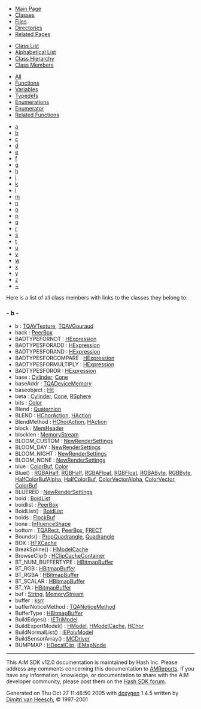 <div class="tabs">

- [Main Page](index.md)
- <span id="current">[Classes](annotated.md)</span>
- [Files](files.md)
- [Directories](dirs.md)
- [Related Pages](pages.md)

</div>

<div class="tabs">

- [Class List](annotated.md)
- [Alphabetical List](classes.md)
- [Class Hierarchy](hierarchy.md)
- <span id="current">[Class Members](functions.md)</span>

</div>

<div class="tabs">

- <span id="current">[All](functions.md)</span>
- [Functions](functions_func.md)
- [Variables](functions_vars.md)
- [Typedefs](functions_type.md)
- [Enumerations](functions_enum.md)
- [Enumerator](functions_eval.md)
- [Related Functions](functions_rela.md)

</div>

<div class="tabs">

- [a](functions.md#index_a)
- <span id="current">[b](functions_0x62.md#index_b)</span>
- [c](functions_0x63.md#index_c)
- [d](functions_0x64.md#index_d)
- [e](functions_0x65.md#index_e)
- [f](functions_0x66.md#index_f)
- [g](functions_0x67.md#index_g)
- [h](functions_0x68.md#index_h)
- [i](functions_0x69.md#index_i)
- [k](functions_0x6b.md#index_k)
- [l](functions_0x6c.md#index_l)
- [m](functions_0x6d.md#index_m)
- [n](functions_0x6e.md#index_n)
- [o](functions_0x6f.md#index_o)
- [p](functions_0x70.md#index_p)
- [q](functions_0x71.md#index_q)
- [r](functions_0x72.md#index_r)
- [s](functions_0x73.md#index_s)
- [t](functions_0x74.md#index_t)
- [u](functions_0x75.md#index_u)
- [v](functions_0x76.md#index_v)
- [w](functions_0x77.md#index_w)
- [x](functions_0x78.md#index_x)
- [y](functions_0x79.md#index_y)
- [z](functions_0x7a.md#index_z)
- [~](functions_0x7e.md#index_~)

</div>

Here is a list of all class members with links to the classes they belong to:

### <span id="index_b" class="anchor">- b -</span>

- b : <a href="structTQAVTexture.md#92eb5ffee6ae2fec3ad71c777531578f" class="el">TQAVTexture</a>, <a href="structTQAVGouraud.md#92eb5ffee6ae2fec3ad71c777531578f" class="el">TQAVGouraud</a>
- back : <a href="classPeerBox.md#469bba0a564235dfceede42db14f17b0" class="el">PeerBox</a>
- BADTYPEFORNOT : <a href="classHExpression.md#dca29a1140aadadfd92b34a02fa516ef55fea02a9182d5c3a260c0f82911ed3a" class="el">HExpression</a>
- BADTYPESFORADD : <a href="classHExpression.md#dca29a1140aadadfd92b34a02fa516efc376c1f9e8eca687601d8370e8f293d9" class="el">HExpression</a>
- BADTYPESFORAND : <a href="classHExpression.md#dca29a1140aadadfd92b34a02fa516ef377b7522214967373381fe0cf1544db1" class="el">HExpression</a>
- BADTYPESFORCOMPARE : <a href="classHExpression.md#dca29a1140aadadfd92b34a02fa516efc5c94c1a3cb2d4168dec6c2803971be1" class="el">HExpression</a>
- BADTYPESFORMULTIPLY : <a href="classHExpression.md#dca29a1140aadadfd92b34a02fa516ef6bda532b008be1abd589bb12a7d44cb9" class="el">HExpression</a>
- BADTYPESFOROR : <a href="classHExpression.md#dca29a1140aadadfd92b34a02fa516ef7ffaf53cfa6bfd5b7de749f46697aecc" class="el">HExpression</a>
- base : <a href="classCylinder.md#593616de15330c0fb2d55e55410bf994" class="el">Cylinder</a>, <a href="classCone.md#593616de15330c0fb2d55e55410bf994" class="el">Cone</a>
- baseAddr : <a href="structTQADeviceMemory.md#85d0a4b64fb8dc4039709c31a9882c54" class="el">TQADeviceMemory</a>
- baseobject : <a href="classHit.md#80f9a5452345fd74cbc0c5f96992ff3f" class="el">Hit</a>
- beta : <a href="classCylinder.md#987bcab01b929eb2c07877b224215c92" class="el">Cylinder</a>, <a href="classCone.md#987bcab01b929eb2c07877b224215c92" class="el">Cone</a>, <a href="classRSphere.md#987bcab01b929eb2c07877b224215c92" class="el">RSphere</a>
- bits : <a href="unionColor.md#cc411e6c13670e52124629b8ac83f7d0" class="el">Color</a>
- Blend : <a href="classQuaternion.md#6cfaf836cabe911342fc6ea4b2c306b9" class="el">Quaternion</a>
- BLEND : <a href="classHChorAction.md#a83281640c5167f2fe04b57e79f15ebef58072a9536aaeef0196115e445fa4d8" class="el">HChorAction</a>, <a href="classHAction.md#a83281640c5167f2fe04b57e79f15ebef58072a9536aaeef0196115e445fa4d8" class="el">HAction</a>
- BlendMethod : <a href="classHChorAction.md#a83281640c5167f2fe04b57e79f15ebe" class="el">HChorAction</a>, <a href="classHAction.md#a83281640c5167f2fe04b57e79f15ebe" class="el">HAction</a>
- block : <a href="classMemHeader.md#14511f2f5564650d129ca7cabc333278" class="el">MemHeader</a>
- blocklen : <a href="classMemoryStream.md#7a044084747fe8a52d03a7c6aaabd5fa" class="el">MemoryStream</a>
- BLOOM_CUSTOM : <a href="classNewRenderSettings.md#292e4a2c5dcece13fd75f0a1bc0a4dbeb065a3a001a39f7bea3d5f09018d1080" class="el">NewRenderSettings</a>
- BLOOM_DAY : <a href="classNewRenderSettings.md#292e4a2c5dcece13fd75f0a1bc0a4dbec853537d908dd428df083b8c79927148" class="el">NewRenderSettings</a>
- BLOOM_NIGHT : <a href="classNewRenderSettings.md#292e4a2c5dcece13fd75f0a1bc0a4dbe0e0f4f101695d658af89d306c1c7d477" class="el">NewRenderSettings</a>
- BLOOM_NONE : <a href="classNewRenderSettings.md#292e4a2c5dcece13fd75f0a1bc0a4dbe6b2c7a435eb21bae525d54968b8f754e" class="el">NewRenderSettings</a>
- blue : <a href="classColorBuf.md#48d6215903dff56238e52e8891380c8f" class="el">ColorBuf</a>, <a href="unionColor.md#48d6215903dff56238e52e8891380c8f" class="el">Color</a>
- Blue() : <a href="classRGBAHalf.md#e3b99a5fe15a4330fd055c8b157ee12f" class="el">RGBAHalf</a>, <a href="classRGBHalf.md#e3b99a5fe15a4330fd055c8b157ee12f" class="el">RGBHalf</a>, <a href="classRGBAFloat.md#e3b99a5fe15a4330fd055c8b157ee12f" class="el">RGBAFloat</a>, <a href="classRGBFloat.md#e3b99a5fe15a4330fd055c8b157ee12f" class="el">RGBFloat</a>, <a href="classRGBAByte.md#e3b99a5fe15a4330fd055c8b157ee12f" class="el">RGBAByte</a>, <a href="classRGBByte.md#e3b99a5fe15a4330fd055c8b157ee12f" class="el">RGBByte</a>, <a href="classHalfColorBufAlpha.md#e3b99a5fe15a4330fd055c8b157ee12f" class="el">HalfColorBufAlpha</a>, <a href="classHalfColorBuf.md#e3b99a5fe15a4330fd055c8b157ee12f" class="el">HalfColorBuf</a>, <a href="classColorVectorAlpha.md#e3b99a5fe15a4330fd055c8b157ee12f" class="el">ColorVectorAlpha</a>, <a href="classColorVector.md#e3b99a5fe15a4330fd055c8b157ee12f" class="el">ColorVector</a>, <a href="classColorBuf.md#e3b99a5fe15a4330fd055c8b157ee12f" class="el">ColorBuf</a>
- BLUERED : <a href="classNewRenderSettings.md#21945c50944818f4cf3b6aef8608f9ced603bc82e658b9fae3c16cc8536266f9" class="el">NewRenderSettings</a>
- boid : <a href="classBoidList.md#4893f439a0a304e947215b48d79d8fc7" class="el">BoidList</a>
- boidlist : <a href="classPeerBox.md#ff6e9feaaab02e9a44d55f0a7ceab1cb" class="el">PeerBox</a>
- BoidList() : <a href="classBoidList.md#06cc2f8f87c3442128d0eec4a7634b79" class="el">BoidList</a>
- boids : <a href="classFlockBuf.md#c2cd2871e1985bdb650f159f907ea785" class="el">FlockBuf</a>
- bone : <a href="classInfluenceShape.md#a57fc812a9521b8c0ede9a2724351a55" class="el">InfluenceShape</a>
- bottom : <a href="structTQARect.md#71f262d796bed1ab30e8a2d5a8ddee6f" class="el">TQARect</a>, <a href="classPeerBox.md#71f262d796bed1ab30e8a2d5a8ddee6f" class="el">PeerBox</a>, <a href="structFRECT.md#71f262d796bed1ab30e8a2d5a8ddee6f" class="el">FRECT</a>
- Bounds() : <a href="classPropQuadrangle.md#97d88b5708e3a7dbd73f5ce6f9bea734" class="el">PropQuadrangle</a>, <a href="classQuadrangle.md#e82c9ad9c6c30984991b4221097e194d" class="el">Quadrangle</a>
- BOX : <a href="classHFXCache.md#dca29a1140aadadfd92b34a02fa516efe657cce1913c857166b0475f18668ef5" class="el">HFXCache</a>
- BreakSpline() : <a href="classHModelCache.md#81689c896bfdda6a29b2ca764db49ee2" class="el">HModelCache</a>
- BrowseClip() : <a href="classHClipCacheContainer.md#8d9bacf0e3345e79429275c3094c3790" class="el">HClipCacheContainer</a>
- BT_NUM_BUFFERTYPE : <a href="classHBitmapBuffer.md#6bdf0c91f27cb5f76edc6886eb10f419c30aa37dadbeaa34f95af5833718643e" class="el">HBitmapBuffer</a>
- BT_RGB : <a href="classHBitmapBuffer.md#6bdf0c91f27cb5f76edc6886eb10f419bfbc55299d5853abda88c148cabd31cd" class="el">HBitmapBuffer</a>
- BT_RGBA : <a href="classHBitmapBuffer.md#6bdf0c91f27cb5f76edc6886eb10f419191e1123d5d060462b811e1cf8f9562e" class="el">HBitmapBuffer</a>
- BT_SCALAR : <a href="classHBitmapBuffer.md#6bdf0c91f27cb5f76edc6886eb10f4199790677e710760eb40b785e9fce43c0e" class="el">HBitmapBuffer</a>
- BT_YA : <a href="classHBitmapBuffer.md#6bdf0c91f27cb5f76edc6886eb10f4196661c045737508682adadc558c5267d7" class="el">HBitmapBuffer</a>
- buf : <a href="classString.md#cb7e52b21171fb9a53b498202607f0bd" class="el">String</a>, <a href="classMemoryStream.md#cb7e52b21171fb9a53b498202607f0bd" class="el">MemoryStream</a>
- buffer : <a href="structksrr.md#1cd6f4e811f9a7cf5ca50f18d61b616a" class="el">ksrr</a>
- bufferNoticeMethod : <a href="unionTQANoticeMethod.md#414c684286fb1dd27c7c392002f27f53" class="el">TQANoticeMethod</a>
- BufferType : <a href="classHBitmapBuffer.md#6bdf0c91f27cb5f76edc6886eb10f419" class="el">HBitmapBuffer</a>
- BuildEdges() : <a href="classIETriModel.md#053ca74957dc32b73fac28c350ef6839" class="el">IETriModel</a>
- BuildExportModel() : <a href="classHModel.md#46d33bed7bc60c0a1e768dd905980e99" class="el">HModel</a>, <a href="classHModelCache.md#884009ddaf9a12edc15dc05801123d73" class="el">HModelCache</a>, <a href="classHChor.md#cdf4ac8b0704945ce6fc5d2290299ccb" class="el">HChor</a>
- BuildNormalList() : <a href="classIEPolyModel.md#3e09e4e37d71bb7f9642f9cdf3993857" class="el">IEPolyModel</a>
- BuildSensorArray() : <a href="classMCDriver.md#b8c52e0dfd0467fe869435f3c55d570b" class="el">MCDriver</a>
- BUMPMAP : <a href="classHDecalClip.md#dca29a1140aadadfd92b34a02fa516ef8596d9ab1eb8701a578ab2a802d1c659" class="el">HDecalClip</a>, <a href="classIEMapNode.md#dca29a1140aadadfd92b34a02fa516ef8596d9ab1eb8701a578ab2a802d1c659" class="el">IEMapNode</a>

------------------------------------------------------------------------

<span class="small">This A:M SDK v12.0 documentation is maintained by Hash Inc. Please address any comments concerning this documentation to [AMReports](http://www.hash.com/reports). If you have any information, knowledge, or documentation to share with the A:M developer community, please post them on the [Hash SDK forum](http://www.hash.com/forums/index.php?showforum=11).</span>

Generated on Thu Oct 27 11:46:50 2005 with [<span class="image placeholder" original-image-src="doxygen.png" original-image-title="" height="45" width="100" align="middle" border="0">doxygen</span>](http://www.doxygen.org/index.html) 1.4.5 written by [Dimitri van Heesch](mailto:dimitri@stack.nl), © 1997-2001
